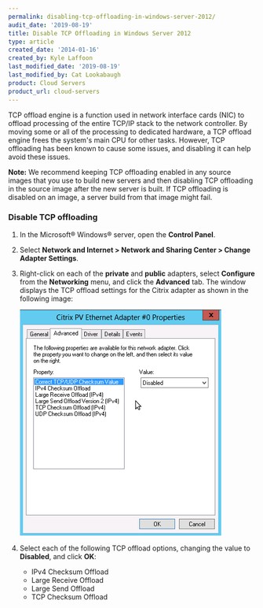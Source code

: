 ```yaml
---
permalink: disabling-tcp-offloading-in-windows-server-2012/
audit_date: '2019-08-19'
title: Disable TCP Offloading in Windows Server 2012
type: article
created_date: '2014-01-16'
created_by: Kyle Laffoon
last_modified_date: '2019-08-19'
last_modified_by: Cat Lookabaugh
product: Cloud Servers
product_url: cloud-servers
---
```


TCP offload engine is a function used in network interface cards (NIC)
to offload processing of the entire TCP/IP stack to the network
controller. By moving some or all of the processing to dedicated
hardware, a TCP offload engine frees the system's main CPU for other
tasks. However, TCP offloading has been known to cause some issues, and
disabling it can help avoid these issues.

**Note:** We recommend keeping TCP offloading enabled in any source
images that you use to build new servers and then disabling TCP
offloading in the source image after the new server is built. If TCP
offloading is disabled on an image, a server build from that image might
fail. 

### Disable TCP offloading

1.  In the Microsoft&reg; Windows&reg; server, open the **Control Panel**.

2.  Select **Network and Internet > Network and Sharing Center > Change Adapter Settings**.

3.  Right-click on each of the **private** and **public** adapters,
    select **Configure** from the **Networking** menu, and click
    the **Advanced** tab. The window displays the TCP offload settings for the
    Citrix adapter as shown in the following image:

    ![](TCPOffloading9.png)

4.  Select each of the following TCP offload options, changing the value to **Disabled**, and click **OK**:

    -   IPv4 Checksum Offload
    -   Large Receive Offload
    -   Large Send Offload
    -   TCP Checksum Offload
